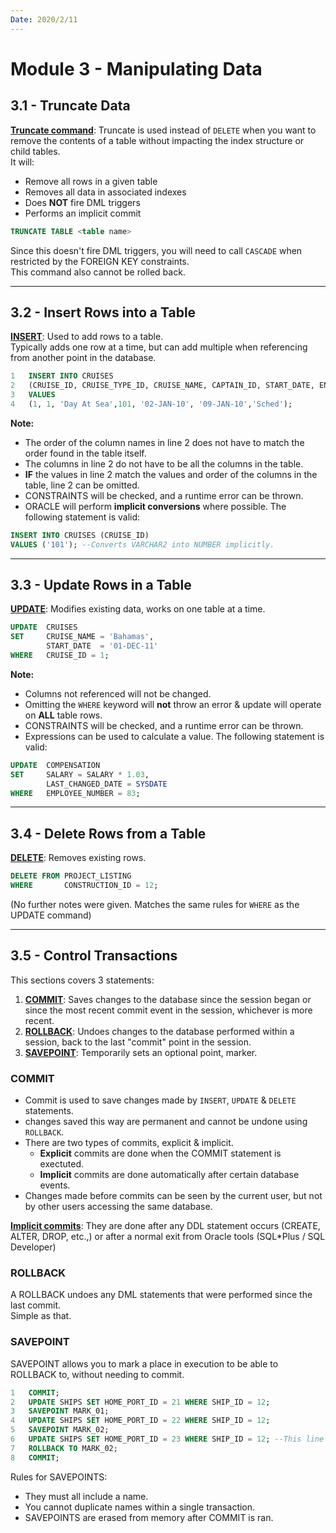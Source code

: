 ```yaml
---
Date: 2020/2/11
---
```


# Module 3 - Manipulating Data

## 3.1 - Truncate Data

<u>**Truncate command**</u>: Truncate is used instead of `DELETE` when you want to remove the contents of a table without impacting the index structure or child tables.  
It will:

- Remove all rows in a given table
- Removes all data in associated indexes
- Does **NOT** fire DML triggers
- Performs an implicit commit

```SQL
TRUNCATE TABLE <table name>
```

Since this doesn't fire DML triggers, you will need to call `CASCADE` when restricted by the FOREIGN KEY constraints.  
This command also cannot be rolled back.

---

## 3.2 - Insert Rows into a Table

<u>**INSERT**</u>: Used to add rows to a table.  
Typically adds one row at a time, but can add multiple when referencing from another point in the database.

```SQL
1   INSERT INTO CRUISES
2   (CRUISE_ID, CRUISE_TYPE_ID, CRUISE_NAME, CAPTAIN_ID, START_DATE, END_DATE, STATUS)
3   VALUES
4   (1, 1, 'Day At Sea',101, '02-JAN-10', '09-JAN-10','Sched');
```

**Note:**

- The order of the column names in line 2 does not have to match the order found in the table itself.
- The columns in line 2 do not have to be all the columns in the table.
- **IF** the values in line 2 match the values and order of the columns in the table, line 2 can be omitted.
- CONSTRAINTS will be checked, and a runtime error can be thrown.
- ORACLE will perform **implicit conversions** where possible. The following statement is valid:

```SQL
INSERT INTO CRUISES (CRUISE_ID)
VALUES ('101'); --Converts VARCHAR2 into NUMBER implicitly.
```

---

## 3.3 - Update Rows in a Table

<u>**UPDATE**</u>: Modifies existing data, works on one table at a time.

```SQL
UPDATE  CRUISES
SET     CRUISE_NAME = 'Bahamas',
        START_DATE  = '01-DEC-11'
WHERE   CRUISE_ID = 1;
```

**Note:**

- Columns not referenced will not be changed.
- Omitting the `WHERE` keyword will **not** throw an error & update will operate on **ALL** table rows.
- CONSTRAINTS will be checked, and a runtime error can be thrown.
- Expressions can be used to calculate a value. The following statement is valid:

```SQL
UPDATE  COMPENSATION
SET     SALARY = SALARY * 1.03,
        LAST_CHANGED_DATE = SYSDATE
WHERE   EMPLOYEE_NUMBER = 83;
```

---

## 3.4 - Delete Rows from a Table

<u>**DELETE**</u>: Removes existing rows.

```SQL
DELETE FROM PROJECT_LISTING
WHERE       CONSTRUCTION_ID = 12;
```

(No further notes were given. Matches the same rules for `WHERE` as the UPDATE command)

---

## 3.5 - Control Transactions

This sections covers 3 statements:

1. <u>**COMMIT**</u>: Saves changes to the database since the session began or since the most recent commit event in the session, whichever is more recent.
2. <u>**ROLLBACK**</u>: Undoes changes to the database performed within a session, back to the last "commit" point in the session.
3. <u>**SAVEPOINT**</u>: Temporarily sets an optional point, marker.

### COMMIT

- Commit is used to save changes made by `INSERT`, `UPDATE` & `DELETE` statements.
- changes saved this way are permanent and cannot be undone using `ROLLBACK`.
- There are two types of commits, explicit & implicit.
  - **Explicit** commits are done when the COMMIT statement is exectuted.
  - **Implicit** commits are done automatically after certain database events.
- Changes made before commits can be seen by the current user, but not by other users accessing the same database.

<u>**Implicit commits**</u>: They are done after any DDL statement occurs (CREATE, ALTER, DROP, etc.,) or after a normal exit from Oracle tools (SQL\*Plus / SQL Developer)

### ROLLBACK

A ROLLBACK undoes any DML statements that were performed since the last commit.  
Simple as that.

### SAVEPOINT

SAVEPOINT allows you to mark a place in execution to be able to ROLLBACK to, without needing to commit.

```SQL
1   COMMIT;
2   UPDATE SHIPS SET HOME_PORT_ID = 21 WHERE SHIP_ID = 12;
3   SAVEPOINT MARK_01;
4   UPDATE SHIPS SET HOME_PORT_ID = 22 WHERE SHIP_ID = 12;
5   SAVEPOINT MARK_02;
6   UPDATE SHIPS SET HOME_PORT_ID = 23 WHERE SHIP_ID = 12; --This line is not committed
7   ROLLBACK TO MARK_02;
8   COMMIT;
```

Rules for SAVEPOINTS:

- They must all include a name.
- You cannot duplicate names within a single transaction.
- SAVEPOINTS are erased from memory after COMMIT is ran.
